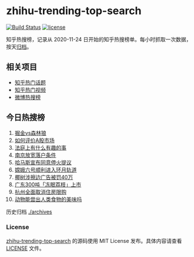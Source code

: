 # zhihu-trending-top-search

[![Build Status](https://github.com/justjavac/zhihu-trending-top-search/workflows/ci/badge.svg?branch=main)](https://github.com/justjavac/zhihu-trending-top-search/actions)
[![license](https://img.shields.io/github/license/justjavac/zhihu-trending-top-search)](https://github.com/justjavac/zhihu-trending-top-search/blob/main/LICENSE)

知乎热搜榜，记录从 2020-11-24 日开始的知乎热搜榜单。每小时抓取一次数据，按天[归档](./archives)。

## 相关项目

- [知乎热门话题](https://github.com/justjavac/zhihu-trending-hot-questions)
- [知乎热门视频](https://github.com/justjavac/zhihu-trending-hot-video)
- [微博热搜榜](https://github.com/justjavac/weibo-trending-hot-search)

## 今日热搜榜

<!-- BEGIN -->
<!-- 最后更新时间 Sun May 12 2024 10:26:32 GMT+0800 (China Standard Time) -->

1. [掘金vs森林狼](https://www.zhihu.com/search?q=%E6%8E%98%E9%87%91vs%E6%A3%AE%E6%9E%97%E7%8B%BC)
1. [如何评价A股市场](https://www.zhihu.com/search?q=%E5%A6%82%E4%BD%95%E8%AF%84%E4%BB%B7A%E8%82%A1%E5%B8%82%E5%9C%BA)
1. [法庭上有什么有趣的事](https://www.zhihu.com/search?q=%E6%B3%95%E5%BA%AD%E4%B8%8A%E6%9C%89%E4%BB%80%E4%B9%88%E6%9C%89%E8%B6%A3%E7%9A%84%E4%BA%8B)
1. [南京放宽落户条件](https://www.zhihu.com/search?q=%E5%8D%97%E4%BA%AC%E6%94%BE%E5%AE%BD%E8%90%BD%E6%88%B7%E6%9D%A1%E4%BB%B6)
1. [哈马斯宣布同意停火提议](https://www.zhihu.com/search?q=%E5%93%88%E9%A9%AC%E6%96%AF%E5%AE%A3%E5%B8%83%E5%90%8C%E6%84%8F%E5%81%9C%E7%81%AB%E6%8F%90%E8%AE%AE)
1. [嫦娥六号顺利进入环月轨道](https://www.zhihu.com/search?q=%E5%AB%A6%E5%A8%A5%E5%85%AD%E5%8F%B7%E9%A1%BA%E5%88%A9%E8%BF%9B%E5%85%A5%E7%8E%AF%E6%9C%88%E8%BD%A8%E9%81%93)
1. [椰树涉擦边广告被罚40万](https://www.zhihu.com/search?q=%E6%A4%B0%E6%A0%91%E6%B6%89%E6%93%A6%E8%BE%B9%E5%B9%BF%E5%91%8A%E8%A2%AB%E7%BD%9A40%E4%B8%87)
1. [广东300吨「冻眠荔枝」上市](https://www.zhihu.com/search?q=%E5%B9%BF%E4%B8%9C300%E5%90%A8%E3%80%8C%E5%86%BB%E7%9C%A0%E8%8D%94%E6%9E%9D%E3%80%8D%E4%B8%8A%E5%B8%82)
1. [杭州全面取消住房限购](https://www.zhihu.com/search?q=%E6%9D%AD%E5%B7%9E%E5%85%A8%E9%9D%A2%E5%8F%96%E6%B6%88%E4%BD%8F%E6%88%BF%E9%99%90%E8%B4%AD)
1. [动物能尝出人类食物的美味吗](https://www.zhihu.com/search?q=%E5%8A%A8%E7%89%A9%E8%83%BD%E5%B0%9D%E5%87%BA%E4%BA%BA%E7%B1%BB%E9%A3%9F%E7%89%A9%E7%9A%84%E7%BE%8E%E5%91%B3%E5%90%97)

<!-- END -->

历史归档 [./archives](./archives)

### License

[zhihu-trending-top-search](https://github.com/justjavac/zhihu-trending-top-search) 的源码使用 MIT License
发布。具体内容请查看 [LICENSE](./LICENSE) 文件。

